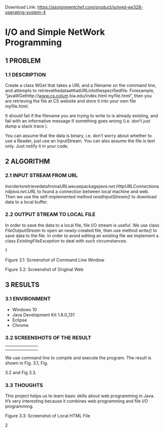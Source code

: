 Download Link: https://assignmentchef.com/product/solved-ee328-operating-system-4
<br>



<h1>I/O and Simple NetWork Programming</h1>

<h2>1 PROBLEM</h2>

<h3>1.1 DESCRIPTION</h3>

Create a class WGet that takes a URL and a filename on the command line, and attempts to retrievethedataatthatURLintothespecifiedfile. Forexample, “javaWGethttp://www.cs.colum bia.edu/index.html myfile.html”, then you are retrieving the file at CS website and store it into your own file myfile.html.

It should fail if the filename you are trying to write to is already existing, and fail with an informative message if something goes wrong (i.e. don’t just dump a stack trace ).

You can assume that the data is binary, i.e. don’t worry about whether to use a Reader, just use an InputStream. You can also assume the file is text only. Just notify it in your code.

<h2>2 ALGORITHM</h2>

<h3>2.1 INPUT STREAM FROM URL</h3>

InordertoretrievedatafromaURLweusepackage<em>java.net.HttpURLConnection</em>and<em>java.net.URL </em>to found a connection between local machine and web. Then we use the self-implemented method <em>readInputStream() </em>to download data to a local buffer.

<h3>2.2 OUTPUT STREAM TO LOCAL FILE</h3>

In order to save the data to a local file, file I/O stream is useful. We use class <em>FileOutputStream </em>to open an newly-created file, then use method <em>write() </em>to save data to the file. In order to avoid editing an existing file we implement a class <em>ExistingFileException </em>to deal with such circumstances.

1

Figure 3.1: Screenshot of Command Line Window

Figure 3.2: Screenshot of Original Web

<h2>3 RESULTS</h2>

<h3>3.1 ENVIRONMENT</h3>

<ul>

 <li>Windows 10</li>

 <li>Java Development Kit 1.8.0_131</li>

 <li>Eclipse</li>

 <li>Chrome</li>

</ul>

<h3>3.2 SCREENSHOTS OF THE RESULT</h3>

<table>

 <tbody>

  <tr>

   <td width="75"></td>

  </tr>

  <tr>

   <td></td>

   <td></td>

  </tr>

 </tbody>

</table>

We use command line to compile and execute the program. The result is shown in Fig. 3.1, Fig.

3.2 and Fig 3.3.

<h3>3.3 THOUGHTS</h3>

This project helps us to learn basic skills about web programming in Java. It’s very interesting because it combines web programming and file I/O programming.

Figure 3.3: Screenshot of Local HTML File

2